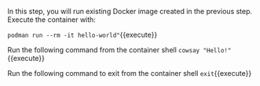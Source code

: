 In this step, you will run existing Docker image created in the previous step. Execute the container with:

`podman run --rm -it hello-world"`{{execute}}

Run the following command from the container shell
`cowsay "Hello!"`{{execute}}

Run the following command to exit from the container shell
`exit`{{execute}}